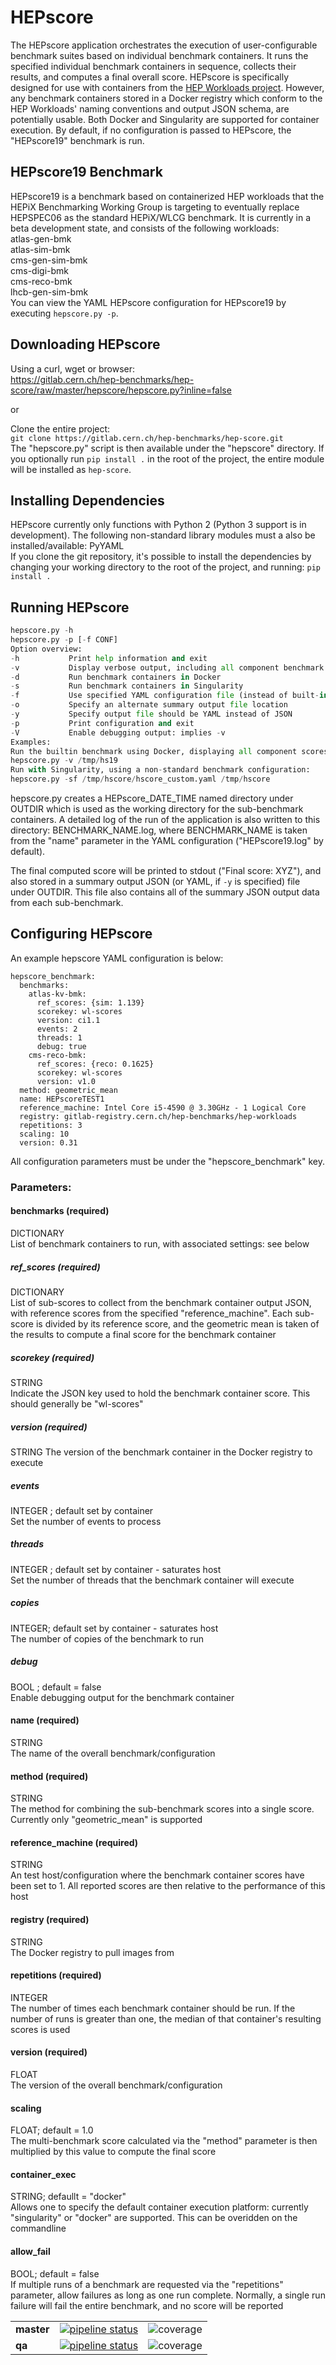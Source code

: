 # HEPscore 

The HEPscore application orchestrates the execution of user-configurable
benchmark suites based on individual benchmark containers.  It runs the
specified individual benchmark containers in sequence, collects their 
results, and computes a final overall score.  HEPscore is specifically 
designed for use with containers from the [HEP Workloads project](
https://gitlab.cern.ch/hep-benchmarks/hep-workloads).
However, any benchmark containers stored in a Docker registry which
conform to the HEP Workloads' naming conventions and output JSON schema,
are potentially usable.  Both Docker and Singularity are supported for 
container execution.  By default, if no configuration is passed to HEPscore, 
the "HEPscore19" benchmark is run.

## HEPscore19 Benchmark
HEPscore19 is a benchmark based on containerized HEP workloads that 
the HEPiX Benchmarking Working Group is targeting to eventually replace 
HEPSPEC06 as the standard HEPiX/WLCG benchmark.  It is currently in a beta 
development state, and consists of the following workloads:  
atlas-gen-bmk  
atlas-sim-bmk  
cms-gen-sim-bmk  
cms-digi-bmk  
cms-reco-bmk  
lhcb-gen-sim-bmk  
You can view the YAML HEPscore configuration for HEPscore19 by
executing ```hepscore.py -p```.

## Downloading HEPscore
Using a curl, wget or browser:  
https://gitlab.cern.ch/hep-benchmarks/hep-score/raw/master/hepscore/hepscore.py?inline=false

or

Clone the entire project:  
```git clone https://gitlab.cern.ch/hep-benchmarks/hep-score.git```  
The "hepscore.py" script is then available under the "hepscore" directory.  If
you optionally run ```pip install .``` in the root of the project, the entire
module will be installed as ```hep-score```.

## Installing Dependencies
HEPscore currently only functions with Python 2 (Python 3 support
is in development).  The following non-standard library modules must a
also be installed/available:  PyYAML  
If you clone the git repository, it's possible to install the dependencies
by changing your working directory to the root of the project, and running: 
```pip install .```

## Running HEPscore
```hepscore.py [-s|-d] [-v] [-V] [-y] [-o OUTFILE] [-f CONF] OUTDIR
hepscore.py -h
hepscore.py -p [-f CONF]
Option overview:
-h           Print help information and exit
-v           Display verbose output, including all component benchmark scores
-d           Run benchmark containers in Docker
-s           Run benchmark containers in Singularity
-f           Use specified YAML configuration file (instead of built-in)
-o           Specify an alternate summary output file location
-y           Specify output file should be YAML instead of JSON
-p           Print configuration and exit
-V           Enable debugging output: implies -v
Examples:
Run the builtin benchmark using Docker, displaying all component scores:
hepscore.py -v /tmp/hs19
Run with Singularity, using a non-standard benchmark configuration:
hepscore.py -sf /tmp/hscore/hscore_custom.yaml /tmp/hscore
```

hepscore.py creates a HEPscore_DATE_TIME named directory under OUTDIR which 
is used as the working directory for the sub-benchmark containers.  A detailed 
log of the run of the application is also written to this directory: 
BENCHMARK_NAME.log, where BENCHMARK_NAME is taken from the "name" parameter in 
the YAML configuration ("HEPscore19.log" by default).   

The final computed score will be printed to stdout ("Final score: XYZ"), and 
also stored in a summary output JSON (or YAML, if ```-y``` is specified) file 
under OUTDIR.  This file also contains all of the summary JSON output data from
each sub-benchmark.

## Configuring HEPscore
An example hepscore YAML configuration is below:
```
hepscore_benchmark:
  benchmarks:
    atlas-kv-bmk:
      ref_scores: {sim: 1.139}
      scorekey: wl-scores
      version: ci1.1
      events: 2
      threads: 1
      debug: true
    cms-reco-bmk:
      ref_scores: {reco: 0.1625}
      scorekey: wl-scores
      version: v1.0
  method: geometric_mean
  name: HEPscoreTEST1
  reference_machine: Intel Core i5-4590 @ 3.30GHz - 1 Logical Core
  registry: gitlab-registry.cern.ch/hep-benchmarks/hep-workloads
  repetitions: 3
  scaling: 10
  version: 0.31
```

All configuration parameters must be under the "hepscore_benchmark" key.

### Parameters:
#### benchmarks (required)
DICTIONARY  
List of benchmark containers to run, with associated settings: see below
##### ref_scores (required)
DICTIONARY  
List of sub-scores to collect from the benchmark container output 
JSON, with reference scores from the specified "reference_machine".  Each
sub-score is divided by its reference score, and the geometric mean is 
taken of the results to compute a final score for the benchmark
container
##### scorekey (required)
STRING  
Indicate the JSON key used to hold the benchmark container score.  This
should generally be "wl-scores"
##### version (required)
STRING
The version of the benchmark container in the Docker registry to execute
##### events
INTEGER ; default set by container  
Set the number of events to process
##### threads
INTEGER ; default set by container - saturates host  
Set the number of threads that the benchmark container will execute
##### copies
INTEGER; default set by container - saturates host  
The number of copies of the benchmark to run
##### debug
BOOL ; default = false  
Enable debugging output for the benchmark container
#### name (required)
STRING  
The name of the overall benchmark/configuration
#### method (required)
STRING  
The method for combining the sub-benchmark scores into a single score.
Currently only "geometric_mean" is supported
#### reference_machine (required)
STRING  
An test host/configuration where the benchmark container scores have been 
set to 1.  All reported scores are then relative to the performance of
this host
#### registry (required)
STRING  
The Docker registry to pull images from
#### repetitions (required)
INTEGER  
The number of times each benchmark container should be run.  If the
number of runs is greater than one, the median of that container's 
resulting scores is used
#### version (required)
FLOAT  
The version of the overall benchmark/configuration
#### scaling
FLOAT; default = 1.0  
The multi-benchmark score calculated via the "method" parameter is then 
multiplied by this value to compute the final score
#### container_exec
STRING; defaullt = "docker"  
Allows one to specify the default container execution platform: currently
"singularity" or "docker" are supported.  This can be overidden on the
commandline
#### allow_fail
BOOL; default = false  
If multiple runs of a benchmark are requested via the "repetitions" parameter,
allow failures as long as one run complete.  Normally, a single run failure
will fail the entire benchmark, and no score will be reported

|     |     |     |
| --- | --- | --- |
| **master**     |   [![pipeline status](https://gitlab.cern.ch/hep-benchmarks/hep-score/badges/master/pipeline.svg)](https://gitlab.cern.ch/hep-benchmarks/hep-score/commits/master)     | ![coverage](https://gitlab.cern.ch/hep-benchmarks/hep-score/badges/master/coverage.svg?job=coverage) |
| **qa**     |  [![pipeline status](https://gitlab.cern.ch/hep-benchmarks/hep-score/badges/qa/pipeline.svg)](https://gitlab.cern.ch/hep-benchmarks/hep-score/commits/qa)     |  ![coverage](https://gitlab.cern.ch/hep-benchmarks/hep-score/badges/qa/coverage.svg?job=coverage) |

